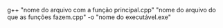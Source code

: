 g++ "nome do arquivo com a função principal.cpp" "nome do arquivo do que as funções fazem.cpp" -o "nome do executável.exe"
